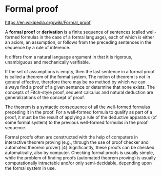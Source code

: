 # Formal proof

https://en.wikipedia.org/wiki/Formal_proof

A **formal proof** or **derivation** is a finite sequence of sentences (called well-formed formulas in the case of a formal language), each of which is either an axiom, an assumption, or follows from the preceding sentences in the sequence by a rule of inference.

It differs from a natural language argument in that it is rigorous, unambiguous and mechanically verifiable.

If the set of assumptions is empty, then the last sentence in a formal proof is called a theorem of the formal system. The notion of theorem is not in general effective, therefore there may be no method by which we can always find a proof of a given sentence or determine that none exists. The concepts of Fitch-style proof, sequent calculus and natural deduction are generalizations of the concept of proof.

The theorem is a syntactic consequence of all the well-formed formulas preceding it in the proof. For a well-formed formula to qualify as part of a proof, it must be the result of applying a rule of the deductive apparatus (of some formal system) to the previous well-formed formulas in the proof sequence.

Formal proofs often are constructed with the help of computers in interactive theorem proving (e.g., through the use of proof checker and automated theorem prover).[4] Significantly, these proofs can be checked automatically, also by computer. Checking formal proofs is usually simple, while the problem of finding proofs (automated theorem proving) is usually computationally intractable and/or only semi-decidable, depending upon the formal system in use.
